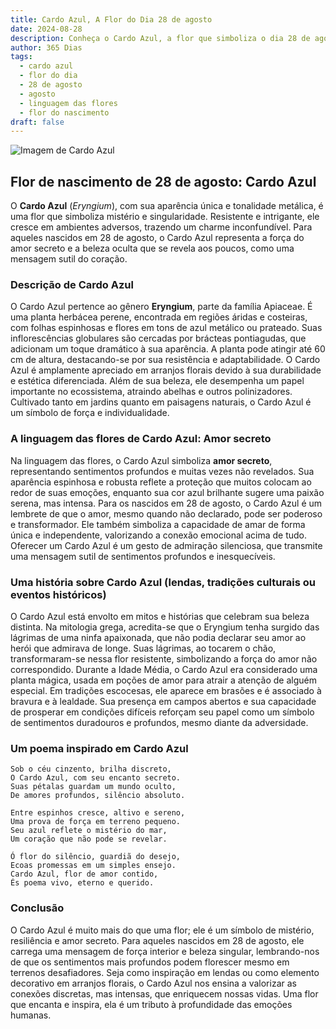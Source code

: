 ```yaml
---
title: Cardo Azul, A Flor do Dia 28 de agosto
date: 2024-08-28
description: Conheça o Cardo Azul, a flor que simboliza o dia 28 de agosto e seu significado 'Amor secreto'. Explore a beleza e o simbolismo desta flor encantadora.
author: 365 Dias
tags:
  - cardo azul
  - flor do dia
  - 28 de agosto
  - agosto
  - linguagem das flores
  - flor do nascimento
draft: false
---
```


![Imagem de Cardo Azul](https://cdn.pixabay.com/photo/2017/07/28/10/13/eryngium-2548232_640.jpg#center)


## Flor de nascimento de 28 de agosto: Cardo Azul

O **Cardo Azul** (_Eryngium_), com sua aparência única e tonalidade metálica, é uma flor que simboliza mistério e singularidade. Resistente e intrigante, ele cresce em ambientes adversos, trazendo um charme inconfundível. Para aqueles nascidos em 28 de agosto, o Cardo Azul representa a força do amor secreto e a beleza oculta que se revela aos poucos, como uma mensagem sutil do coração.

### Descrição de Cardo Azul

O Cardo Azul pertence ao gênero **Eryngium**, parte da família Apiaceae. É uma planta herbácea perene, encontrada em regiões áridas e costeiras, com folhas espinhosas e flores em tons de azul metálico ou prateado. Suas inflorescências globulares são cercadas por brácteas pontiagudas, que adicionam um toque dramático à sua aparência. A planta pode atingir até 60 cm de altura, destacando-se por sua resistência e adaptabilidade. O Cardo Azul é amplamente apreciado em arranjos florais devido à sua durabilidade e estética diferenciada. Além de sua beleza, ele desempenha um papel importante no ecossistema, atraindo abelhas e outros polinizadores. Cultivado tanto em jardins quanto em paisagens naturais, o Cardo Azul é um símbolo de força e individualidade.

### A linguagem das flores de Cardo Azul: Amor secreto

Na linguagem das flores, o Cardo Azul simboliza **amor secreto**, representando sentimentos profundos e muitas vezes não revelados. Sua aparência espinhosa e robusta reflete a proteção que muitos colocam ao redor de suas emoções, enquanto sua cor azul brilhante sugere uma paixão serena, mas intensa. Para os nascidos em 28 de agosto, o Cardo Azul é um lembrete de que o amor, mesmo quando não declarado, pode ser poderoso e transformador. Ele também simboliza a capacidade de amar de forma única e independente, valorizando a conexão emocional acima de tudo. Oferecer um Cardo Azul é um gesto de admiração silenciosa, que transmite uma mensagem sutil de sentimentos profundos e inesquecíveis.

### Uma história sobre Cardo Azul (lendas, tradições culturais ou eventos históricos)

O Cardo Azul está envolto em mitos e histórias que celebram sua beleza distinta. Na mitologia grega, acredita-se que o Eryngium tenha surgido das lágrimas de uma ninfa apaixonada, que não podia declarar seu amor ao herói que admirava de longe. Suas lágrimas, ao tocarem o chão, transformaram-se nessa flor resistente, simbolizando a força do amor não correspondido. Durante a Idade Média, o Cardo Azul era considerado uma planta mágica, usada em poções de amor para atrair a atenção de alguém especial. Em tradições escocesas, ele aparece em brasões e é associado à bravura e à lealdade. Sua presença em campos abertos e sua capacidade de prosperar em condições difíceis reforçam seu papel como um símbolo de sentimentos duradouros e profundos, mesmo diante da adversidade.

### Um poema inspirado em Cardo Azul

```
Sob o céu cinzento, brilha discreto,  
O Cardo Azul, com seu encanto secreto.  
Suas pétalas guardam um mundo oculto,  
De amores profundos, silêncio absoluto.  

Entre espinhos cresce, altivo e sereno,  
Uma prova de força em terreno pequeno.  
Seu azul reflete o mistério do mar,  
Um coração que não pode se revelar.  

Ó flor do silêncio, guardiã do desejo,  
Ecoas promessas em um simples ensejo.  
Cardo Azul, flor de amor contido,  
És poema vivo, eterno e querido.  
```

### Conclusão

O Cardo Azul é muito mais do que uma flor; ele é um símbolo de mistério, resiliência e amor secreto. Para aqueles nascidos em 28 de agosto, ele carrega uma mensagem de força interior e beleza singular, lembrando-nos de que os sentimentos mais profundos podem florescer mesmo em terrenos desafiadores. Seja como inspiração em lendas ou como elemento decorativo em arranjos florais, o Cardo Azul nos ensina a valorizar as conexões discretas, mas intensas, que enriquecem nossas vidas. Uma flor que encanta e inspira, ela é um tributo à profundidade das emoções humanas.